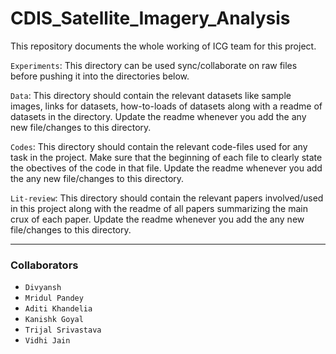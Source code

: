 # CDIS_Satellite_Imagery_Analysis

This repository documents the whole working of ICG team for this project.

`Experiments`: This directory can be used sync/collaborate on raw files before pushing it into the directories below.

`Data`: This directory should contain the relevant datasets like sample images, links for datasets, how-to-loads of datasets along with a readme of datasets
in the directory. Update the readme whenever you add the any new file/changes to this directory.

`Codes`: This directory should contain the relevant code-files used for any task in the project. Make sure that the beginning of each file to clearly state the
obectives of the code in that file. Update the readme whenever you add the any new file/changes to this directory.

`Lit-review`: This directory should contain the relevant papers involved/used in this project along with the readme of all papers summarizing the main 
crux of each paper. Update the readme whenever you add the any new file/changes to this directory.
*** 
### Collaborators

- `Divyansh`
- `Mridul Pandey`
- `Aditi Khandelia`
- `Kanishk Goyal`
- `Trijal Srivastava`
- `Vidhi Jain`

 
